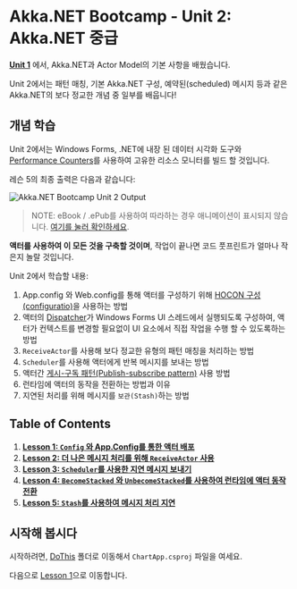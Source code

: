 # Akka.NET Bootcamp - Unit 2: Akka.NET 중급

**[Unit 1](../Unit-1/README.md)** 에서, Akka.NET과 Actor Model의 기본 사항을 배웠습니다.

Unit 2에서는 패턴 매칭, 기본 Akka.NET 구성, 예약된(scheduled) 메시지 등과 같은 Akka.NET의 보다 정교한 개념 중 일부를 배웁니다!

## 개념 학습

Unit 2에서는 Windows Forms, .NET에 내장 된 데이터 시각화 도구와 [Performance Counters](https://msdn.microsoft.com/en-us/library/system.diagnostics.performancecounter.aspx "PerformanceCounter Class - C#")를 사용하여 고유한 리소스 모니터를 빌드 할 것입니다.

레슨 5의 최종 출력은 다음과 같습니다:

![Akka.NET Bootcamp Unit 2 Output](lesson5/images/syncharting-complete-output.gif)

> NOTE: eBook / .ePub를 사용하여 따라하는 경우 애니메이션이 표시되지 않습니다. [여기를 눌러 확인하세요](https://github.com/petabridge/akka-bootcamp/blob/master/src/Unit-2/lesson5/images/syncharting-complete-output.gif).

**액터를 사용하여 이 모든 것을 구축할 것이며**, 작업이 끝나면 코드 풋프린트가 얼마나 작은지 놀랄 것입니다.

Unit 2에서 학습할 내용:

1. App.config 와 Web.config를 통해 액터를 구성하기 위해 [HOCON 구성(configuratio)](https://getakka.net/articles/concepts/configuration.html#what-is-hocon "Akka.NET HOCON Configurations")을 사용하는 방법
2. 액터의 [Dispatcher](https://getakka.net/articles/actors/dispatchers.html)가 Windows Forms UI 스레드에서 실행되도록 구성하여, 액터가 컨텍스트를 변경할 필요없이 UI 요소에서 직접 작업을 수행 할 수 있도록하는 방법
3. `ReceiveActor`를 사용해 보다 정교한 유형의 패턴 매칭을 처리하는 방법
4. `Scheduler`를 사용해 액터에게 반복 메시지를 보내는 방법
5.  액터간 [게시-구독 패턴(Publish-subscribe pattern)](http://en.wikipedia.org/wiki/Publish%E2%80%93subscribe_pattern) 사용 방법
6.  런타임에 액터의 동작을 전환하는 방법과 이유
7.  지연된 처리를 위해 메시지를 `보관(Stash)`하는 방법

## Table of Contents

1. **[Lesson 1: `Config` 와 App.Config를 통한 액터 배포](lesson1/README.md)**
2. **[Lesson 2: 더 나은 메시지 처리를 위해 `ReceiveActor` 사용](lesson2/README.md)**
3. **[Lesson 3: `Scheduler`를 사용한 지연 메시지 보내기](lesson3/README.md)**
4. **[Lesson 4: `BecomeStacked` 와 `UnbecomeStacked`를 사용하여 런타임에 액터 동작 전환](lesson4/README.md)**
5. **[Lesson 5: `Stash`를 사용하여 메시지 처리 지연](lesson5/README.md)**

## 시작해 봅시다

시작하려면, [DoThis](DoThis/) 폴더로 이동해서 `ChartApp.csproj` 파일을 여세요.

다음으로 [Lesson 1](lesson1/README.md)으로 이동합니다.
